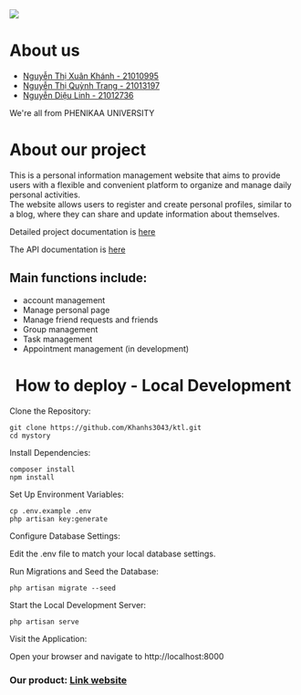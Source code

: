 <img src="https://github.com/Khanhs3043/ktl/assets/124223086/b039360b-eadc-4056-8486-22314f1f7a2c">
<h1>About us</h1>
<ul>
    <a href = 'https://github.com/Khanhs3043' ><li>Nguyễn Thị Xuân Khánh - 21010995</li></a>
    <a href = 'https://github.com/nguyendieulinh03' ><li>Nguyễn Thị Quỳnh Trang - 21013197</li></a>
    <a href = 'https://github.com/Trangnguyenthiquynh' ><li>Nguyễn Diệu Linh - 21012736</li></a>
</ul>
<p>We're all from PHENIKAA UNIVERSITY</p>
<h1>About our project</h1>
<p>This is a personal information management website that aims to provide users with a flexible and convenient platform to organize and manage daily personal activities. <br> The website allows users to register and create personal profiles, similar to a blog, where they can share and update information about themselves.</p>
<p>Detailed project documentation is <a href='https://docs.google.com/document/d/1_GLSlEEL401t5qvXVLtcParRF790TMa3'>here</a></p>
<p>The API documentation is <a href='https://github.com/Khanhs3043/ktl/wiki/API-Documentation'>here</a></p>
<h2>Main functions include:</h2>
<ul>
    <li>account management</li>
     <li>Manage personal page</li>
     <li>Manage friend requests and friends</li>
     <li>Group management</li>
     <li>Task management</li>
     <li>Appointment management (in development)</li>
</ul>
<h1 align='center'>How to deploy - Local Development</h1>
Clone the Repository:

    git clone https://github.com/Khanhs3043/ktl.git
    cd mystory
    
Install Dependencies:

    composer install
    npm install
    
Set Up Environment Variables:


    cp .env.example .env
    php artisan key:generate
    
Configure Database Settings:

Edit the .env file to match your local database settings.

Run Migrations and Seed the Database:


    php artisan migrate --seed
    
Start the Local Development Server:

    php artisan serve
    
Visit the Application:

Open your browser and navigate to http://localhost:8000

<h3>Our product: <a href='https://supreme-system-jjrxpxjw4p793qxvw-8001.app.github.dev'>Link website</a></h3>
